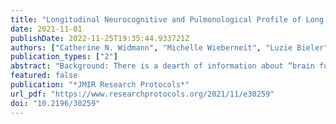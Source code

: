 ```yaml
---
title: "Longitudinal Neurocognitive and Pulmonological Profile of Long COVID-19: Protocol for the COVIMMUNE-Clin Study"
date: 2021-11-01
publishDate: 2022-11-25T19:35:44.933721Z
authors: ["Catherine N. Widmann", "Michelle Wieberneit", "Luzie Bieler", "Sarah Bernsen", "Robin Gräfenkämper", "Frederic Brosseron", "Carsten Schmeel", "Pawel Tacik", "Dirk Skowasch", "Alexander Radbruch", "Michael T. Heneka"]
publication_types: ["2"]
abstract: "Background: There is a dearth of information about “brain fog,” characterized by concentration, word-finding, or memory problems, which has been listed in the new World Health Organization provisional classification “U09.9 Post-COVID-19 Condition.” Moreover, the extent to which these symptoms may be associated with neurological, pulmonary, or psychiatric difficulties is unclear. Objective: This ongoing cohort study aims to carefully assess neurocognitive function in the context of the neurological, psychiatric, and pulmonary sequelae of SARS-CoV-2 infection among patients with asymptomatic/mild and severe cases of COVID-19 after remission, including actively recruited healthy controls. Methods: A total of 150 participants will be included in this pilot study. The cohort will comprise patients who tested positive for SARS-CoV-2 infection with either an asymptomatic course or a mild course defined as no symptoms except for olfactory and taste dysfunction (n=50), patients who tested positive for SARS-CoV-2 infection with a severe disease course (n=50), and a healthy control group (n=50) with similar age and sex distribution based on frequency matching. A comprehensive neuropsychological assessment will be performed comprising nuanced aspects of complex attention, including language, executive function, verbal and visual learning, and memory. Psychiatric, personality, social and lifestyle factors, sleep, and fatigue will be evaluated. Brain magnetic resonance imaging, neurological and physical assessment, and pulmonological and lung function examinations (including body plethysmography, diffusion capacity, clinical assessments, and questionnaires) will also be performed. Three visits are planned with comprehensive testing at the baseline and 12-month visits, along with brief neurological and neuropsychological examinations at the 6-month assessment. Blood-based biomarkers of neurodegeneration will be quantified at baseline and 12-month follow-up. Results: At the time of submission, the study had begun recruitment through telephone and in-person screenings. The first patient was enrolled in the study at the beginning of April 2021. Interim data analysis of baseline information is expected to be complete by December 2021 and study completion is expected at the end of December 2022. Preliminary group comparisons indicate worse word list learning, short- and long-delayed verbal recall, and verbal recognition in both patient cohorts compared with those of the healthy control group, adjusted for age and sex. Initial volumetric comparisons show smaller grey matter, frontal, and temporal brain volumes in both patient groups compared with those of healthy controls. These results are quite robust but are neither final nor placed in the needed context intended at study completion. Conclusions: To the best of our knowledge, this is the first study to include objective and comprehensive longitudinal analyses of neurocognitive sequelae of COVID-19 in an extreme group comparison stratified by disease severity with healthy controls actively recruited during the pandemic. Results from this study will contribute to the nascent literature on the prolonged effects of COVID-19 on neurocognitive performance via our coassessment of neuroradiological, neurological, pulmonary, psychiatric, and lifestyle factors. Trial Registration: International Clinical Trials Registry Platform DRKS00023806; https://trialsearch.who.int/Trial2.aspx?TrialID=DRKS00023806"
featured: false
publication: "*JMIR Research Protocols*"
url_pdf: "https://www.researchprotocols.org/2021/11/e30259"
doi: "10.2196/30259"
---
```


